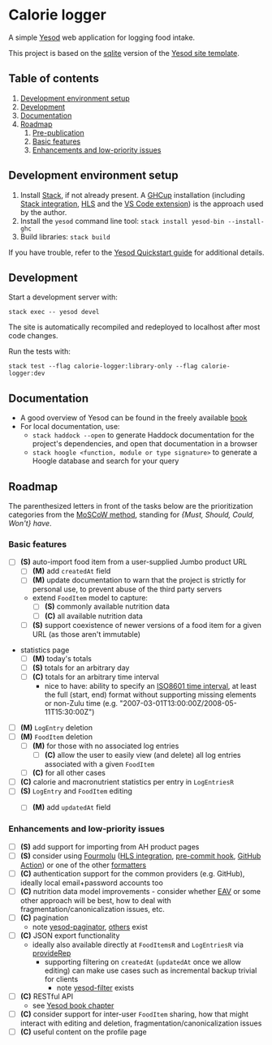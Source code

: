 # Calorie logger

A simple [Yesod](https://www.yesodweb.com/) web application for logging food intake.

This project is based on the [sqlite](https://github.com/yesodweb/stack-templates/blob/master/sqlite.hsfiles) version of the [Yesod site template](https://www.yesodweb.com/book/scaffolding-and-the-site-template).


## Table of contents

1. [Development environment setup](#development-environment-setup)
2. [Development](#development)
3. [Documentation](#documentation)
4. [Roadmap](#roadmap)
	1. [Pre-publication](#pre-publication)
	2. [Basic features](#basic-features)
	3. [Enhancements and low-priority issues](#enhancements-and-low-priority-issues)

## Development environment setup

1. Install [Stack](https://haskellstack.org/), if not already present. A [GHCup](https://www.haskell.org/ghcup/) installation (including [Stack integration](https://www.haskell.org/ghcup/guide/#stack-integration), [HLS](https://haskell-language-server.readthedocs.io/en/stable/features.html) and the [VS Code extension](https://github.com/haskell/vscode-haskell?tab=readme-ov-file#setup)) is the approach used by the author.
2. Install the `yesod` command line tool: `stack install yesod-bin --install-ghc`
3. Build libraries: `stack build`

If you have trouble, refer to the [Yesod Quickstart guide](https://www.yesodweb.com/page/quickstart) for additional details.


## Development

Start a development server with:

```
stack exec -- yesod devel
```

The site is automatically recompiled and redeployed to localhost after most code changes.

Run the tests with:

```
stack test --flag calorie-logger:library-only --flag calorie-logger:dev
```


## Documentation

* A good overview of Yesod can be found in the freely available [book](https://www.yesodweb.com/book)
* For local documentation, use:
	* `stack haddock --open` to generate Haddock documentation for the project's dependencies, and open that documentation in a browser
	* `stack hoogle <function, module or type signature>` to generate a Hoogle database and search for your query


## Roadmap

The parenthesized letters in front of the tasks below are the prioritization categories from the [MoSCoW method](https://en.wikipedia.org/wiki/MoSCoW_method), standing for *{Must, Should, Could, Won't} have*.


### Basic features

- [ ] **(S)** auto-import food item from a user-supplied Jumbo product URL
	- [ ] **(M)** add `createdAt` field
	- [ ] **(M)** update documentation to warn that the project is strictly for personal use, to prevent abuse of the third party servers
	- extend `FoodItem` model to capture:
		- [ ] **(S)** commonly available nutrition data
		- [ ] **(C)** all available nutrition data
	- [ ] **(S)** support coexistence of newer versions of a food item for a given URL (as those aren't immutable)
- statistics page
	- [ ] **(M)** today's totals
	- [ ] **(S)** totals for an arbitrary day
	- [ ] **(C)** totals for an arbitrary time interval
		- nice to have: ability to specify an [ISO8601 time interval](https://en.wikipedia.org/wiki/ISO_8601#Time_intervals), at least the full (start, end) format without supporting missing elements or non-Zulu time (e.g. "2007-03-01T13:00:00Z/2008-05-11T15:30:00Z")
- [ ] **(M)** `LogEntry` deletion
- [ ] **(M)** `FoodItem` deletion
	- [ ] **(M)** for those with no associated log entries
		- [ ] **(C)** allow the user to easily view (and delete) all log entries associated with a given `FoodItem`
	- [ ] **(C)** for all other cases
- [ ] **(C)** calorie and macronutrient statistics per entry in `LogEntriesR`
- [ ] **(S)** `LogEntry` and `FoodItem` editing
	- [ ] **(M)** add `updatedAt` field


### Enhancements and low-priority issues

- [ ] **(S)** add support for importing from AH product pages
- [ ] **(S)** consider using [Fourmolu](https://fourmolu.github.io/) ([HLS integration](https://haskell-language-server.readthedocs.io/en/latest/configuration.html#language-specific-server-options), [pre-commit hook](https://github.com/fourmolu/fourmolu/blob/main/DEVELOPER.md#pre-commit-hooks), [GitHub Action](https://github.com/haskell-actions/run-fourmolu)) or one of the other [formatters](https://haskell-language-server.readthedocs.io/en/latest/features.html#formatting)
- [ ] **(C)** authentication support for the common providers (e.g. GitHub), ideally local email+password accounts too
- [ ] **(C)** nutrition data model improvements - consider whether [EAV](https://en.wikipedia.org/wiki/Entity%E2%80%93attribute%E2%80%93value_model) or some other approach will be best, how to deal with fragmentation/canonicalization issues, etc.
- [ ] **(C)** pagination
	- note [yesod-paginator](https://hackage.haskell.org/package/yesod-paginator), [others](https://hackage.haskell.org/packages/search?terms=yesod+paginate) exist
- [ ] **(C)** JSON export functionality
	- ideally also available directly at `FoodItemsR` and `LogEntriesR` via [provideRep](https://www.yesodweb.com/book/restful-content#restful-content_representations)
		- supporting filtering on `createdAt` (`updatedAt` once we allow editing) can make use cases such as incremental backup trivial for clients
			- note [yesod-filter](https://github.com/iijlab/yesod-filter) exists
- [ ] **(C)** RESTful API
	- see [Yesod book chapter](https://www.yesodweb.com/book/restful-content)
- [ ] **(C)** consider support for inter-user `FoodItem` sharing, how that might interact with editing and deletion, fragmentation/canonicalization issues
- [ ] **(C)** useful content on the profile page